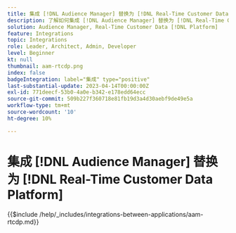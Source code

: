```yaml
---
title: 集成 [!DNL Audience Manager] 替换为 [!DNL Real-Time Customer Data Platform]
description: 了解如何集成 [!DNL Audience Manager] 替换为 [!DNL Real-Time Customer Data Platform].
solution: Audience Manager, Real-Time Customer Data [!DNL Platform]
feature: Integrations
topic: Integrations
role: Leader, Architect, Admin, Developer
level: Beginner
kt: null
thumbnail: aam-rtcdp.png
index: false
badgeIntegration: label="集成" type="positive"
last-substantial-update: 2023-04-14T00:00:00Z
exl-id: 771deecf-53b0-4a0e-b342-e178edd64ecc
source-git-commit: 509b227f360718e81fb19d3a4d30aebf9de49e5a
workflow-type: tm+mt
source-wordcount: '10'
ht-degree: 10%

---
```


# 集成 [!DNL Audience Manager] 替换为 [!DNL Real-Time Customer Data Platform]

{{$include /help/_includes/integrations-between-applications/aam-rtcdp.md}}
